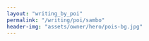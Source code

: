 ```yaml
---
layout: "writing_by_poi"
permalink: "/writing/poi/sambo"
header-img: "assets/owner/hero/pois-bg.jpg"
---
```

